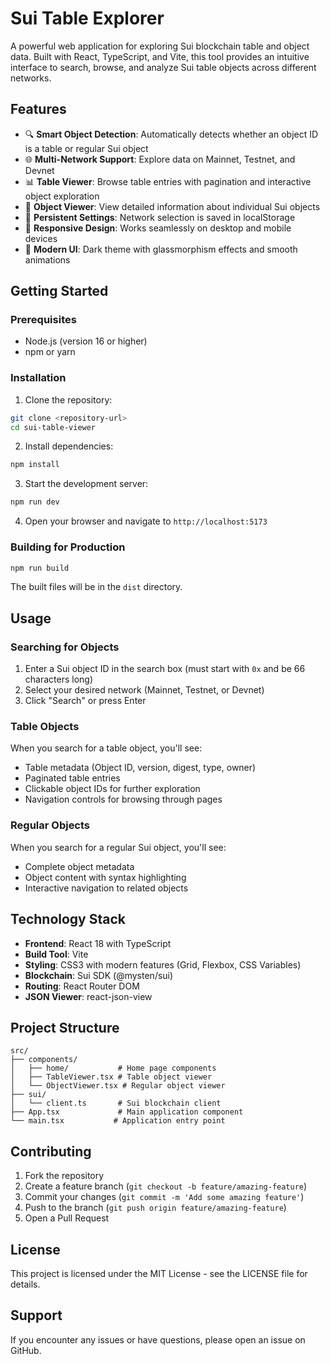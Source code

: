 # Sui Table Explorer

A powerful web application for exploring Sui blockchain table and object data. Built with React, TypeScript, and Vite, this tool provides an intuitive interface to search, browse, and analyze Sui table objects across different networks.

## Features

- 🔍 **Smart Object Detection**: Automatically detects whether an object ID is a table or regular Sui object
- 🌐 **Multi-Network Support**: Explore data on Mainnet, Testnet, and Devnet
- 📊 **Table Viewer**: Browse table entries with pagination and interactive object exploration
- 🎯 **Object Viewer**: View detailed information about individual Sui objects
- 💾 **Persistent Settings**: Network selection is saved in localStorage
- 📱 **Responsive Design**: Works seamlessly on desktop and mobile devices
- 🎨 **Modern UI**: Dark theme with glassmorphism effects and smooth animations

## Getting Started

### Prerequisites

- Node.js (version 16 or higher)
- npm or yarn

### Installation

1. Clone the repository:

```bash
git clone <repository-url>
cd sui-table-viewer
```

2. Install dependencies:

```bash
npm install
```

3. Start the development server:

```bash
npm run dev
```

4. Open your browser and navigate to `http://localhost:5173`

### Building for Production

```bash
npm run build
```

The built files will be in the `dist` directory.

## Usage

### Searching for Objects

1. Enter a Sui object ID in the search box (must start with `0x` and be 66 characters long)
2. Select your desired network (Mainnet, Testnet, or Devnet)
3. Click "Search" or press Enter

### Table Objects

When you search for a table object, you'll see:

- Table metadata (Object ID, version, digest, type, owner)
- Paginated table entries
- Clickable object IDs for further exploration
- Navigation controls for browsing through pages

### Regular Objects

When you search for a regular Sui object, you'll see:

- Complete object metadata
- Object content with syntax highlighting
- Interactive navigation to related objects

## Technology Stack

- **Frontend**: React 18 with TypeScript
- **Build Tool**: Vite
- **Styling**: CSS3 with modern features (Grid, Flexbox, CSS Variables)
- **Blockchain**: Sui SDK (@mysten/sui)
- **Routing**: React Router DOM
- **JSON Viewer**: react-json-view

## Project Structure

```
src/
├── components/
│   ├── home/           # Home page components
│   ├── TableViewer.tsx # Table object viewer
│   └── ObjectViewer.tsx # Regular object viewer
├── sui/
│   └── client.ts       # Sui blockchain client
├── App.tsx             # Main application component
└── main.tsx           # Application entry point
```

## Contributing

1. Fork the repository
2. Create a feature branch (`git checkout -b feature/amazing-feature`)
3. Commit your changes (`git commit -m 'Add some amazing feature'`)
4. Push to the branch (`git push origin feature/amazing-feature`)
5. Open a Pull Request

## License

This project is licensed under the MIT License - see the LICENSE file for details.

## Support

If you encounter any issues or have questions, please open an issue on GitHub.
